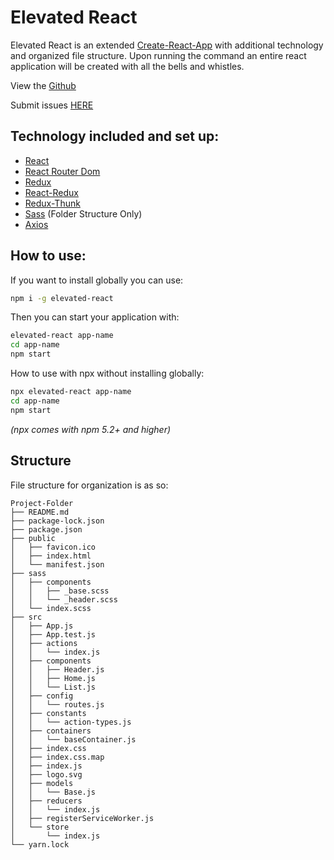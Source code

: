# Elevated React

Elevated React is an extended [Create-React-App](https://github.com/facebook/create-react-app) with additional technology and organized file structure. Upon running the command an entire react application will be created with all the bells and whistles.

View the [Github](https://github.com/DaltonHart/Elevated-React)

Submit issues [HERE](https://github.com/DaltonHart/Elevated-React/issues)

## Technology included and set up:

- [React](https://reactjs.org/)
- [React Router Dom](https://www.npmjs.com/package/react-router-dom)
- [Redux](https://redux.js.org/)
- [React-Redux](https://github.com/reduxjs/react-redux)
- [Redux-Thunk](https://github.com/reduxjs/redux-thunk)
- [Sass](https://sass-lang.com/) (Folder Structure Only)
- [Axios](https://www.npmjs.com/package/axios)

## How to use:
If you want to install globally you can use:

```bash
npm i -g elevated-react
```
Then you can start your application with: 

```bash
elevated-react app-name
cd app-name
npm start
```

How to use with npx without installing globally: 

```bash
npx elevated-react app-name
cd app-name
npm start

```

*(npx comes with npm 5.2+ and higher)*

## Structure

File structure for organization is as so: 

```
Project-Folder
├── README.md
├── package-lock.json
├── package.json
├── public
│   ├── favicon.ico
│   ├── index.html
│   └── manifest.json
├── sass
│   ├── components
│   │   ├── _base.scss
│   │   └── _header.scss
│   └── index.scss
├── src
│   ├── App.js
│   ├── App.test.js
│   ├── actions
│   │   └── index.js
│   ├── components
│   │   ├── Header.js
│   │   ├── Home.js
│   │   └── List.js
│   ├── config
│   │   └── routes.js
│   ├── constants
│   │   └── action-types.js
│   ├── containers
│   │   └── baseContainer.js
│   ├── index.css
│   ├── index.css.map
│   ├── index.js
│   ├── logo.svg
│   ├── models
│   │   └── Base.js
│   ├── reducers
│   │   └── index.js
│   ├── registerServiceWorker.js
│   └── store
│       └── index.js
└── yarn.lock
```